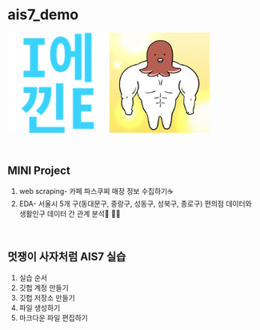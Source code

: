 # ais7_demo

<img src="5_IE.png" width="200" height="200"> <img src="sausageman.png" width="200" height="200">

<br />

## MINI Project
1. web scraping- 카페 파스쿠찌 매장 정보 수집하기:coffee:
2. EDA- 서울시 5개 구(동대문구, 중랑구, 성동구, 성북구, 종로구) 편의점 데이터와 생활인구 데이터 간 관계 분석:convenience_store: 🚶‍♂️

<br />

## 멋쟁이 사자처럼 AIS7 실습
1. 실습 순서
2. 깃헙 계정 만들기
3. 깃헙 저장소 만들기
4. 파일 생성하기
5. 마크다운 파일 편집하기

